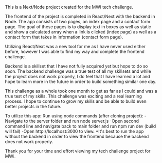 This is a Next/Node project created for the MWI tech challenge.

The frontend of the project is completed in React/Next with the backend in Node. The app consists of two pages, an index page and a contact form page. The goal of these pages is to display text in boxes as well as static and show a calculated array when a link is clicked (index page) as well as a contact form that takes in information (contact form page). 

Utilizing React/Next was a new tool for me as I have never used either before, however I was able to find my way and complete the frontend challenge.

Backend is a skillset that I have not fully acquired yet but hope to do so soon. The backend challenge was a true test of all my skillsets and while the project does not work properly, I do feel that I have learned a lot and hope to learn more in the future in order to build something similar one day.

This challenge as a whole took one month to get as far as I could and was a true test of my skills. This challenge was exciting and a real learning process. I hope to continue to grow my skills and be able to build even better projects in the future.

To utilize this app:
Run using node commands (after cloning project):
  -Navigate to the server folder and run node server.js
  -Open second command line and navigate back to main folder and run npm run dev (build will fail)
  -Open http://localhost:3000 to view.
 *It's best to run the app without the backend in order to view the frontend because the backend does not work properly. 
 
 Thank you for your time and effort viewing my tech challenge project for MWI.
